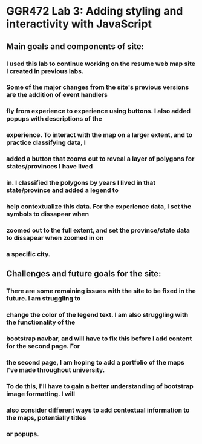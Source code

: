 # GGR472 Lab 3: Adding styling and interactivity with JavaScript

## Main goals and components of site:

### I used this lab to continue working on the resume web map site I created in previous labs. 
### Some of the major changes from the site's previous versions are the addition of event handlers 
### fly from experience to experience using buttons. I also added popups with descriptions of the 
### experience. To interact with the map on a larger extent, and to practice classifying data, I
### added a button that zooms out to reveal a layer of polygons for states/provinces I have lived
### in. I classified the polygons by years I lived in that state/province and added a legend to 
### help contextualize this data. For the experience data, I set the symbols to dissapear when 
### zoomed out to the full extent, and set the province/state data to dissapear when zoomed in on
### a specific city. 

## Challenges and future goals for the site:

### There are some remaining issues with the site to be fixed in the future. I am struggling to 
### change the color of the legend text. I am also struggling with the functionality of the 
### bootstrap navbar, and will have to fix this before I add content for the second page. For 
### the second page, I am hoping to add a portfolio of the maps I've made throughout university.
### To do this, I'll have to gain a better understanding of bootstrap image formatting. I will 
### also consider different ways to add contextual information to the maps, potentially titles
### or popups. 
